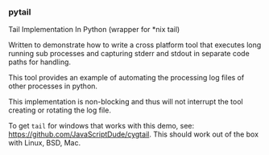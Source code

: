 ### pytail
Tail Implementation In Python (wrapper for *nix tail)

Written to demonstrate how to write a cross platform tool that executes long running sub processes and capturing stderr and stdout in separate code paths for handling.

This tool provides an example of automating the processing log files of other processes in python.

This implementation is non-blocking and thus will not interrupt the tool creating or rotating the log file.

To get `tail` for windows that works with this demo, see: https://github.com/JavaScriptDude/cygtail. This should work out of the box with Linux, BSD, Mac.
